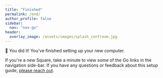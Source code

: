 ```yaml
---
title: "Finished"
permalink: /end/
author_profile: false
sidebar:
  nav: "nav-go"
header:
  overlay_image: /assets/images/splash_confroom.jpg
---
```


🏁 You did it! You've finished setting up your new computer. 

If you're a new Square, take a minute to view some of the Go links in the navigation side-bar. If you have any questions or feedback about this setup guide, [please reach out](/help).
